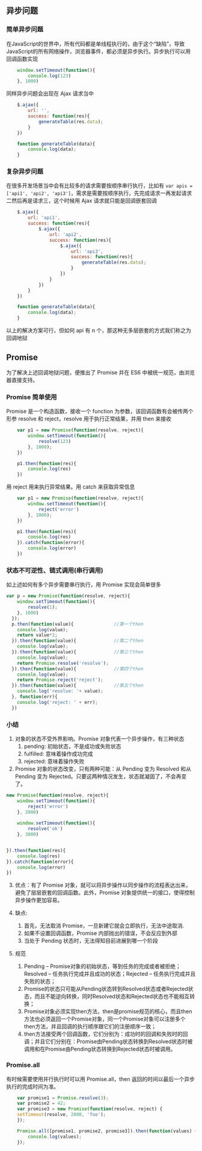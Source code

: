 ## 异步问题
### 简单异步问题
在JavaScript的世界中，所有代码都是单线程执行的，由于这个“缺陷”，导致JavaScript的所有网络操作，浏览器事件，都必须是异步执行。异步执行可以用回调函数实现
```javascript
    window.setTimeout(function(){
        console.log(123)
    }, 1000)
```
同样异步问题会出现在 Ajax 请求当中
```javascript
    $.ajax({
        url: '',
        success: function(res){
            generateTable(res.data);
        }
    })

    function generateTable(data){
        console.log(data);
    }
```

### 复杂异步问题
在很多开发场景当中会有比较多的请求需要按顺序串行执行，比如有 `var apis = ['api1', 'api2', 'api3']`，需求是需要按顺序执行，先完成请求一再发起请求二然后再是请求三，这个时候用 Ajax 请求就只能是回调嵌套回调
```javascript
    $.ajax({
        url: 'api1',
        success: function(res){
            $.ajax({
                url: 'api2',
                success: function(res){
                    $.ajax({
                        url: 'api3',
                        success: function(res){
                            generateTable(res.data);
                        }
                    })
                }
            })
        }
    })

    function generateTable(data){
        console.log(data);
    }
```
以上的解决方案可行，但如何 api 有 n 个，那这种无多层嵌套的方式我们称之为回调地狱

## Promise
为了解决上述回调地狱问题，便推出了 Promise 并在 ES6 中被统一规范，由浏览器直接支持。
### Promise 简单使用
Promise 是一个构造函数，接收一个 function 为参数，该回调函数有会被传两个形参 resolve 和 reject，resolve 用于执行正常结果，并用 then 来接收
```javascript
    var p1 = new Promise(function(resolve, reject){
        window.setTimeout(function(){
            resolve(123)
        }, 1000);
    })

    p1.then(function(res){
        console.log(res)
    })
```
用 reject 用来执行异常结果。用 catch 来获取异常信息
```javascript
    var p1 = new Promise(function(resolve, reject){
        window.setTimeout(function(){
            reject('error')
        }, 1000);
    })

    p1.then(function(res){
        console.log(res)
    }).catch(function(error){
        console.log(error)
    })
```

### 状态不可逆性、链式调用(串行调用)
如上述如何有多个异步需要串行执行，用 Promise 实现会简单很多
```javascript
var p = new Promise(function(resolve, reject){  
    window.setTimeout(function(){
        resolve(1);  
    }, 1000)
  });  
  p.then(function(value){               //第一个then  
    console.log(value);  
    return value*2;  
  }).then(function(value){              //第二个then  
    console.log(value);  
  }).then(function(value){              //第三个then  
    console.log(value);  
    return Promise.resolve('resolve');   
  }).then(function(value){              //第四个then  
    console.log(value);  
    return Promise.reject('reject');  
  }).then(function(value){              //第五个then  
    console.log('resolve: '+ value);  
  }, function(err){  
    console.log('reject: ' + err);  
  })  
```

### 小结
1. 对象的状态不受外界影响。Promise 对象代表一个异步操作，有三种状态
    1. pending: 初始状态，不是成功或失败状态
    2. fulfilled: 意味着操作成功完成
    3. rejected: 意味着操作失败
2. Promise 对象的状态改变，只有两种可能：从 Pending 变为 Resolved 和从 Pending 变为 Rejected。只要这两种情况发生，状态就凝固了，不会再变了。
```javascript
new Promise(function(resolve, reject){
    window.setTimeout(function(){
        reject('error')
    }, 2000)
 
    window.setTimeout(function(){
        resolve('ok')
    }, 3000)


}).then(function(res){
    console.log(res)
}).catch(function(error){
    console.log(error)
})
```
3. 优点：有了 Promise 对象，就可以将异步操作以同步操作的流程表达出来，避免了层层嵌套的回调函数。此外，Promise 对象提供统一的接口，使得控制异步操作更加容易。
4. 缺点: 
    1. 首先，无法取消 Promise，一旦新建它就会立即执行，无法中途取消.
    2. 如果不设置回调函数，Promise 内部抛出的错误，不会反应到外部
    3. 当处于 Pending 状态时，无法得知目前进展到哪一个阶段

5. 规范
    1. Pending – Promise对象的初始状态，等到任务的完成或者被拒绝；Resolved – 任务执行完成并且成功的状态；Rejected – 任务执行完成并且失败的状态；
    2. Promise的状态只可能从Pending状态转到Resolved状态或者Rejected状态，而且不能逆向转换，同时Resolved状态和Rejected状态也不能相互转换；
    3. Promise对象必须实现then方法，then是promise规范的核心，而且then方法也必须返回一个Promise对象，同一个Promise对象可以注册多个then方法，并且回调的执行顺序跟它们的注册顺序一致；
    4. then方法接受两个回调函数，它们分别为：成功时的回调和失败时的回调；并且它们分别在：Promise由Pending状态转换到Resolved状态时被调用和在Promise由Pending状态转换到Rejected状态时被调用。

### Promise.all
有时候需要使用并行执行时可以用 Promise.all，then 返回的时间以最后一个异步执行的完成时间为准。
```javascript
    var promise1 = Promise.resolve(3);
    var promise2 = 42;
    var promise3 = new Promise(function(resolve, reject) {
    setTimeout(resolve, 2000, 'foo');
    });

    Promise.all([promise1, promise2, promise3]).then(function(values) {
        console.log(values);
    });
```